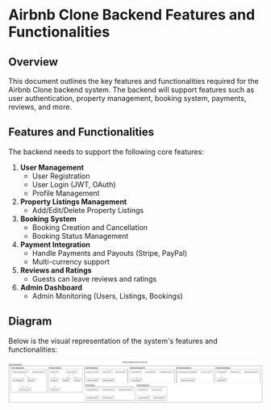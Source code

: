 
# Airbnb Clone Backend Features and Functionalities

## Overview
This document outlines the key features and functionalities required for the Airbnb Clone backend system. The backend will support features such as user authentication, property management, booking system, payments, reviews, and more.

## Features and Functionalities
The backend needs to support the following core features:

1. **User Management**
   - User Registration
   - User Login (JWT, OAuth)
   - Profile Management
2. **Property Listings Management**
   - Add/Edit/Delete Property Listings
3. **Booking System**
   - Booking Creation and Cancellation
   - Booking Status Management
4. **Payment Integration**
   - Handle Payments and Payouts (Stripe, PayPal)
   - Multi-currency support
5. **Reviews and Ratings**
   - Guests can leave reviews and ratings
6. **Admin Dashboard**
   - Admin Monitoring (Users, Listings, Bookings)

## Diagram
Below is the visual representation of the system's features and functionalities:

![Feature Diagram](features-and-functionalities/airbnb-backend-features.png)



